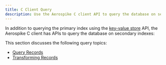 ```yaml
---
title: C Client Query
description: Use the Aerospike C client API to query the database on secondary indexes.
---
```


In addition to querying the primary index using the [key-value store](/docs/client/c/usage/kvs/index.html) API, the Aerospike C client has APIs to query the database on secondary indexes:

This section discusses the following query topics:

- [Query Records](/docs/client/c/usage/query/query.html)
- [Transforming Records](/docs/client/c/usage/udf)
